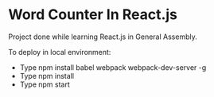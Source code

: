 # Word Counter In React.js

Project done while learning React.js in General Assembly.

To deploy in local environment:
  - Type npm install babel webpack webpack-dev-server -g
  - Type npm install
  - Type npm start
